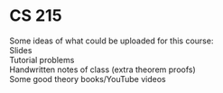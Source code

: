 # CS 215

Some ideas of what could be uploaded for this course: \
Slides \
Tutorial problems \
Handwritten notes of class (extra theorem proofs) \
Some good theory books/YouTube videos
